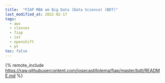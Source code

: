 ```yaml
---
title:  "FIAP MBA em Big Data (Data Science) (BDT)"
last_modified_at: 2022-02-17
tags:
  - aws
  - classes
  - fiap
  - iot
  - openshift
  - pt
toc: false
---
```


{% remote_include https://raw.githubusercontent.com/josecastillolema/fiap/master/bdt/README.md %}

